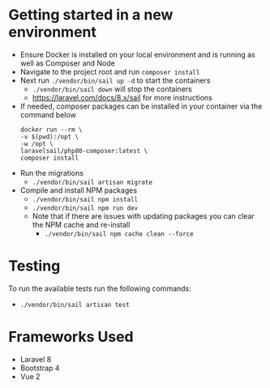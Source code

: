 # Getting started in a new environment
- Ensure Docker is installed on your local environment and is running as well as Composer and Node
- Navigate to the project root and run ```composer install```
- Next run ```./vendor/bin/sail up -d``` to start the containers
    - ```./vendor/bin/sail down``` will stop the containers
    - https://laravel.com/docs/8.x/sail for more instructions
- If needed, composer packages can be installed in your container via the command below
    ```
    docker run --rm \
    -v $(pwd):/opt \
    -w /opt \
    laravelsail/php80-composer:latest \
    composer install
    ``` 
- Run the migrations
    - ```./vendor/bin/sail artisan migrate```
- Compile and install NPM packages
    -  ```./vendor/bin/sail npm install```
    -  ```./vendor/bin/sail npm run dev```
    -  Note that if there are issues with updating packages you can clear the NPM cache and re-install
        - ```./vendor/bin/sail npm cache clean --force```



# Testing
To run the available tests run the following commands:
- ```./vendor/bin/sail artisan test```



# Frameworks Used
- Laravel 8
- Bootstrap 4
- Vue 2
